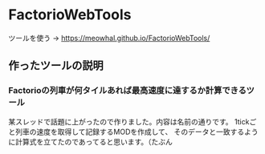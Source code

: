 # FactorioWebTools
ツールを使う → https://meowhal.github.io/FactorioWebTools/

## 作ったツールの説明
### Factorioの列車が何タイルあれば最高速度に達するか計算できるツール
某スレッドで話題に上がったので作りました。内容は名前の通りです。
1tickごと列車の速度を取得して記録するMODを作成して、
そのデータと一致するように計算式を立てたのであってると思います。（たぶん

